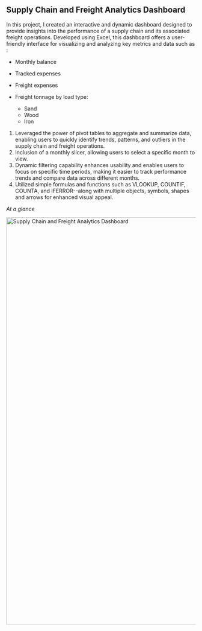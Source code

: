 ## Supply Chain and Freight Analytics Dashboard

In this project, I created an interactive and dynamic dashboard designed to provide insights into the performance of a supply chain and its associated freight operations. Developed using Excel, this dashboard offers a user-friendly interface for visualizing and analyzing key metrics and data such as :

* Monthly balance
* Tracked expenses
* Freight expenses
* Freight tonnage by load type:
  
    * Sand
    * Wood
    * Iron

1. Leveraged the power of pivot tables to aggregate and summarize data, enabling users to quickly identify trends, patterns, and outliers in the supply chain and freight operations.
2. Inclusion of a monthly slicer, allowing users to select a specific month to view. 
3. Dynamic filtering capability enhances usability and enables users to focus on specific time periods, making it easier to track performance trends and compare data across different months.
4. Utilized simple formulas and functions such as VLOOKUP, COUNTIF, COUNTA, and IFERROR--along with multiple objects, symbols, shapes and arrows for enhanced visual appeal. 

_At a glance_

<img width="1080" alt="Supply Chain and Freight Analytics Dashboard" src="https://github.com/jywade/Supply-Chain-and-Freight-Dashboard/assets/120602494/3e2fadb6-77b3-4000-9c91-58a6c1f358a6">
